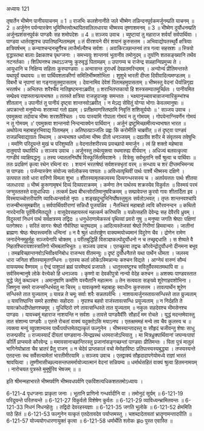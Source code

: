 अध्यायः 121

तृषार्तेन भीष्मेण पानीययाचनम् ॥ 1 ॥ राजभिः कलशेनानीते जले भीष्मेण तन्निन्दनपूर्वकमर्जुनम्प्रति याचनम् ॥ 2 ॥ अर्जुनेन पर्यन्यास्त्रेण भूमिम्भित्त्वोत्थापितसलिलधारया भीष्मस्य तृष्णाशमनम् ॥ 3 ॥ भीष्मेण दुर्योधनम्प्रति अर्जुनप्रशंसनपूर्वकं पाण्डवैः सह शमोपदेशः ॥ 4 ॥
सञ्जय उवाच ।
व्युष्टायां तु महाराज शर्वर्यां सर्वपार्थिवाः ।
पाण्डवा धार्तराष्ट्राश्च उपातिष्ठन्पितामहम् ॥
तं वीरशयने वीरं शयानं कुरुसत्तम ।
अभिवाद्योपतस्थुर्वै क्षत्रियाः क्षत्रियर्षभम् ॥
कन्याश्चन्दनचूर्णैश्च लाजैर्माल्यैश्च सर्वशः ।
अवाकिरञ्छान्तनवं तत्र गत्वा सहस्रशः ॥
स्त्रियो वृद्धास्तथा बालाः प्रेक्षकाश्च पृथग्जनाः ।
समभ्ययुः शान्तनवं भूतानीव तमोनुदम् ॥
तूर्याणि शतसङ्ख्यानि तथैव नटनर्तकाः ।
शिल्पिनश्च तथाऽऽजग्मुः कुरुवृद्धं पितामहम् ॥
उपागम्य च राजेन्द्र सन्नहान्विप्रमुच्य ते ।
आयुधानि च निक्षिप्य सहिताः कुरुपाण्डवाः ॥
अन्वासन्त दुराधर्षं देवव्रतमरिन्दमम् ।
अन्योन्यं प्रीतिमन्तस्ते यथापूर्वं यथावयः ॥
सा पार्थिवशताकीर्णा समितिर्भीष्मशोभिता ।
शुशुभे भारती दीप्ता दिवीवादित्यमण्डलम् ॥
विबभौ च नृपाणां सा गङ्गासुतमुपासताम् ।
देवानामिव देवेशं पितामहमुपासताम् ॥
भीष्मस्तु वेदनां धैर्यान्निगृह्य भरतर्षभ ।
अभितप्तः शरैश्चैव नातिहृष्टमनाऽब्रवीत् ॥
शराभितप्तकायो हि शस्त्रसम्पातमूर्च्छितः ।
पानीयमित सम्प्रेक्ष्य राज्ञस्तान्प्रत्यभाषत ॥
ततस्ते क्षत्रिया राजन्नुपाजह्रुः समन्ततः ।
भक्ष्यानुच्चावचान्राजन्वारिकुम्भांश्च शीतलान् ॥
उपानीतं तु पानीयं दृष्ट्वा शान्तनवोऽब्रवीत् ।
न मेऽद्य सेवितुं योग्या भोगाः केवलमानुषाः ॥
अपक्रान्तो मनुष्येभ्यः शरशय्यां गतो ह्यहम् ।
प्रतीक्षमाणस्तिष्ठामि निवृत्तिं शशिसूर्ययोः ॥
\' सञ्जय उवाच ।
एवमुक्त्वा तदोवाच भीष्मः शरशतैश्चितः ।
पयः पास्यामि गोपाला गोमयं न तु गोमयम् ।
गोपयेनाग्निवर्णेन गोमयं न तु गोमयम् ॥\'
एवमुक्त्वा शान्तनवो निन्दन्वाक्येन पार्थिवान् ।
अर्जुनं द्रष्टुमिच्छामीत्यभ्यभाषत भारत ॥
अथोपेत्य महाबाहुरभिवाद्य पितामहम् ।
अतिष्ठत्प्राञ्जलिः प्रह्वः किं करोमीति चाब्रवीत् ॥
तं दृष्ट्वा पाण्डवं राजन्नभिवाद्याग्रतः स्थितम् ।
अभ्यभाषत धर्मात्मा भीष्मः प्रीतो धनञ्जयम् ॥
दह्यतीव शरीर मे संवृतस्य तवेषुभिः ।
मर्माणि परिदूयन्ते मुखं च परिशुष्यति ॥
वेदनार्तशरीरस्य प्रयच्छापो ममार्जुन ।
त्वं हि शक्तो महेष्वास दातुमापो यथाविधि ॥
सञ्जय उवाच ।
अर्जुनस्तु तथेत्युक्त्वा रथमारुह्य वीर्यवान् ।
अधिज्यं बलवत्कृत्वा गाण्डीवं व्याक्षिपद्धनुः ॥
तस्य ज्यातलनिर्घोषं विस्फूर्जितमिवाशनेः ।
वित्रेसुः सर्वभूतानि सर्वे श्रुत्वा च पार्थिवाः ॥
ततः प्रदक्षिणं कृत्वा रथेन रथिनां वरः ।
शयानं भरतश्रेष्ठं सर्वशस्त्रभृतां वरम् ॥
सन्धाय च शरं दीप्तमभिमन्त्र्य स पाण्डवः ।
पर्जन्यास्त्रेण संयोज्य सर्वलोकस्य पश्यतः ॥
अविध्यत्पृथिवीं पार्थः पार्श्वे भीष्मस्य दक्षिणे ।
उत्पपात ततो धारा वारिणो विमला शुभा ॥
शीतस्यामृतकल्पस्य दिव्यगन्धरसस्य च ।
अतर्पयत्ततः पार्थः शीतया जलधारया ॥
भीष्मं कुरूणामृषभं दिव्यं दिव्यपराक्रमम् ।
कर्मणा तेन पार्थस्य शक्रस्येव विकुर्वतः ॥
विस्मयं परमं जग्मुस्ततस्ते वसुधाधिपाः ।
तत्कर्म प्रेक्ष्य बीभत्सोरतिमानुषविक्रमम् ॥
सम्प्रावेपन्त कुरवो गावः शीतार्दिता इव ।
विस्मयाच्चोत्तरीयाणि व्याविध्यन्सर्वतो नृपाः ॥
शङ्खदुन्दुभिनिर्घोषस्तुमुलः सर्वतोऽभवत् ।
तृप्तः शान्तनवश्चापि राजन्बीभत्सुमब्रवीत् ॥
सर्वपार्थिववीराणां सन्निधौ पूजयन्निव ।
नैतच्चित्रं महाबाहो त्वयि कौरवनन्दन ॥
कथितो नारदेनासि पूर्वर्षिरमितद्युते ।
वासुदेवसहायस्त्वं महत्कर्म करिष्यसि ॥
यन्नोत्सहति देवेन्द्रः सह देवैरपि ध्रुवम् ।
विदुस्त्वां निधनं पार्थ सर्वक्षत्रस्य तद्विदः ॥
धनुर्धराणामेकस्त्वं पृथिव्यां प्रवरो नृषु ॥
मनुष्या जगति श्रेष्ठाः पक्षिणां पतगेश्वरः ।
सरितं सागरः श्रेष्ठो गौर्वरिष्ठा चतुष्पदाम् ॥
आदित्यस्तेजसां श्रेष्ठो गिरीणां हिमवान्वरः ।
जातीनां ब्राह्मणः श्रेष्ठः श्रेष्ठस्त्वमसि धन्विनां ॥
न वै श्रुतं धार्तराष्ट्रेण वाक्यम्मयोच्यमानं विदुरेण चैव ।
द्रोणेन रामेण जनार्दनेनमुहुर्मुहुः सञ्जयेनापि चोक्तम् ॥
परीतबुद्धिर्हि विसञ्ज्ञकल्पोदुर्योधनो न च तच्छ्रद्दधाति ।
स शेष्यते वै निहतश्चिरायशास्त्रातिगो भीमबलाभिभूतः ॥
सञ्जय उवाच ।
एतच्छ्रुत्वा तद्वचः कौरवेन्द्रोदुर्योधनो दीनमना बभूव ।
तमब्रविच्छान्तनवोऽभिवीक्ष्यनिबोध राजन्भव वीतमन्युः ॥
दृष्टं दुर्योधनैतत्ते यथा पार्थेन धीमता ।
जलस्य धारा जनिता शीतस्यामृतगन्धिनः ॥
एतस्य कर्ता लोकेऽस्मिन्नान्यः कश्चन विद्यते ।
आग्नेयं वारुणं सौम्यं वायव्यमथ वैष्णवम् ॥
ऐन्द्रं पाशुपतं ब्रह्मं पारमेष्ठ्यं प्रजापतेः ।
धातुस्त्वष्टुश्च सवितुर्वैवस्वतमथापि वा ॥
सर्वस्मिन्मानुषे लोके वेत्त्येको हि धनञ्जयः ।
कृष्णो वा देवकीपुत्रो नान्यो वेदेह कश्चन ॥
अशक्यः पाण्डवस्तात युद्धे जेतुं कथञ्चन ।
अमानुषाणि कर्माणि यस्यैतानि महात्मनः ॥
तेन सत्ववता सङ्ख्ये शूरेणाहवशोभिना ।
जिष्णुना समरे राजन्सन्धिर्भवतु मा चिरम् ॥
यावत्कृष्णो महाबाहुः स्वाधीनः कुरुसत्तम ।
तावत्पार्थेन शूरेण सन्धिस्ते तात युज्यताम् ॥
यावन्न ते चमूः सर्वाः शरैः सन्नतपर्वभिः ।
नाशयत्यर्जुनस्तावत्सन्धिस्ते तात य्रुज्यताम् ॥
यावत्तिष्ठन्ति समरे हतशेषाः सहोदराः ।
नृपाश्च बहवो राजंस्तावत्सन्धिः प्रयुज्यताम् ॥
न निर्दहति ते यावत्क्रोधदीप्तेक्षणश्चमूम् ।
युधिष्ठिरो रणे तावत्सन्धिस्ते तात युज्यताम् ॥
नकुलः सहदेवश्च भीमसेनश्च पाण्डवः ।
यावच्चमूं महाराज नाशयन्ति न सर्वशः ॥
तावत्ते पाण्डवैर्वीरैः सौहार्दं मम रोचते ।
युद्धं मदन्तमेवास्तु तात संशाम्य पाण्डवैः ॥
एतत्ते रोचतां वाक्यं यदुक्तोऽसि मयाऽनघ ।
एतत्क्षममहं मन्ये तव चैव कुलस्य च ॥
त्यक्त्वा मन्युं व्युपशाम्यस्व पार्थैःपर्याप्तमेतद्यत्कृतं फल्गुनेन ।
भीष्मस्यान्तादस्तु वः सौहृदं चजीवन्तु शेषाः साधु राजन्प्रसीद ॥
राज्यस्यार्दं दीयतां पाण्डवाना-मिन्द्रप्रस्थं धरमराजोऽभियातु ।
मा मित्रध्रुक्पार्थिवानां जघन्यःपापां कीर्तिं प्राप्स्यसे कौरवेन्द्र ॥
ममावसानाच्छान्तिरस्तु प्रजानांसङ्गच्छन्तां पाण्डवाः प्रीतिमन्तः ।
पिता पुत्रं मातुलं भागिनेयोभ्राता चैव भ्रातरं प्रैतु राजन् ॥
न चेदेवं प्राप्तकालं वचो मेमोहाविष्टः प्रतिपत्स्यस्यबुद्ध्या ।
तप्स्यस्यन्ते एतदन्ताः स्थ सर्वेसत्यामेतां भारतीमीरयामि ॥
सञ्जय उवाच ।
एतद्वाक्यं सौहृदादापगेयोमध्ये राज्ञां भारतं श्रावयित्वा ।
तूष्णीमासीच्छल्यसन्तप्तमर्मायोज्यात्मानं वेदनां सन्नियम्य ॥
धर्मार्थसहितं वाक्यं श्रुत्वा हितमनामयम् ।
नारोचयत पुत्रस्ते मुमूर्षुरिव भेषजम् ॥ ॥

इति श्रीमन्महाभारते भीष्मपर्वणि भीष्मवधपर्वणि एकविंशत्यधिकशततमोऽध्यायः ।

6-121-4 पृधग्जनाः प्राकृता जनाः । भूतानि प्राणिनो गन्धर्वादीनि वा । तमोनुदं सूर्यम् ॥ 6-121-19 परिदूयन्ते परितप्यन्ते ॥ 6-121-27 विकुर्वतो विशेषेण कुर्वतः ॥ 6-121-29 व्याविध्यन्भ्रामितवन्तः ॥ 6-121-33 निधनं निधनहेतुः । तद्विदो देवरहस्यज्ञाः ॥ 6-121-35 जगति भूलोके ॥ 6-121-52 क्षेममिति पाठे हितं ॥ 6-121-53 फल्गुनेन यत्कृतं एतदेतावदेव पर्याप्तमस्तु । चशब्दादेतावतां भ्रातॄणामन्तादपीति ॥ 6-121-57 योज्ययोगधारणायुक्तं कृत्वा ॥ 6-121-58 धर्मार्थेति श्लोकः झo पुस्त एवास्ति ॥
